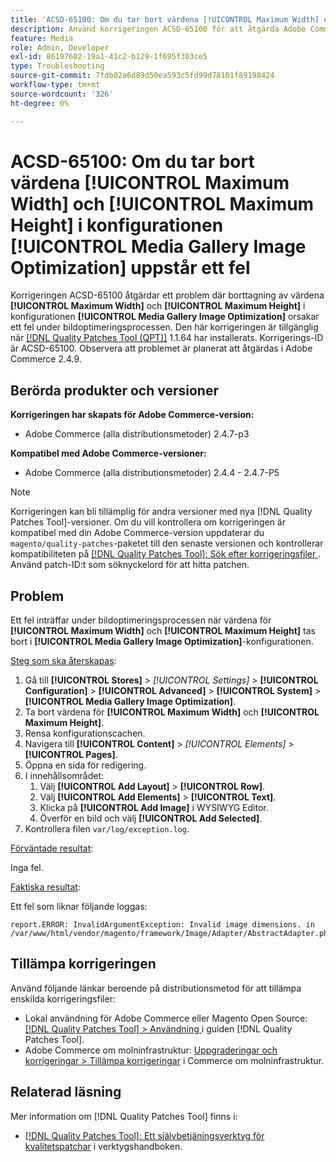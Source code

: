 ```yaml
---
title: 'ACSD-65100: Om du tar bort värdena [!UICONTROL Maximum Width] och [!UICONTROL Maximum Height] i konfigurationen [!UICONTROL Media Gallery Image Optimization] uppstår ett fel'
description: Använd korrigeringen ACSD-65100 för att åtgärda Adobe Commerce-problemet där borttagningen av värdena [!UICONTROL Maximum Width] och [!UICONTROL Maximum Height] i konfigurationen [!UICONTROL Media Gallery Image Optimization] orsakar ett fel under bildoptimeringsprocessen.
feature: Media
role: Admin, Developer
exl-id: 86197602-19a1-41c2-b129-1f695f303ce5
type: Troubleshooting
source-git-commit: 7fdb02a6d89d50ea593c5fd99d78101f89198424
workflow-type: tm+mt
source-wordcount: '326'
ht-degree: 0%

---
```


# ACSD-65100: Om du tar bort värdena [!UICONTROL Maximum Width] och [!UICONTROL Maximum Height] i konfigurationen [!UICONTROL Media Gallery Image Optimization] uppstår ett fel

Korrigeringen ACSD-65100 åtgärdar ett problem där borttagning av värdena **[!UICONTROL Maximum Width]** och **[!UICONTROL Maximum Height]** i konfigurationen **[!UICONTROL Media Gallery Image Optimization]** orsakar ett fel under bildoptimeringsprocessen. Den här korrigeringen är tillgänglig när [[!DNL Quality Patches Tool (QPT)]](/help/tools/quality-patches-tool/quality-patches-tool-to-self-serve-quality-patches.md) 1.1.64 har installerats. Korrigerings-ID är ACSD-65100. Observera att problemet är planerat att åtgärdas i Adobe Commerce 2.4.9.

## Berörda produkter och versioner

**Korrigeringen har skapats för Adobe Commerce-version:**

* Adobe Commerce (alla distributionsmetoder) 2.4.7-p3

**Kompatibel med Adobe Commerce-versioner:**

* Adobe Commerce (alla distributionsmetoder) 2.4.4 - 2.4.7-P5

>[!NOTE]
>
>Korrigeringen kan bli tillämplig för andra versioner med nya [!DNL Quality Patches Tool]-versioner. Om du vill kontrollera om korrigeringen är kompatibel med din Adobe Commerce-version uppdaterar du `magento/quality-patches`-paketet till den senaste versionen och kontrollerar kompatibiliteten på [[!DNL Quality Patches Tool]: Sök efter korrigeringsfiler ](https://experienceleague.adobe.com/tools/commerce-quality-patches/index.html?lang=sv-SE). Använd patch-ID:t som söknyckelord för att hitta patchen.

## Problem

Ett fel inträffar under bildoptimeringsprocessen när värdena för **[!UICONTROL Maximum Width]** och **[!UICONTROL Maximum Height]** tas bort i **[!UICONTROL Media Gallery Image Optimization]**-konfigurationen.

<u>Steg som ska återskapas</u>:

1. Gå till **[!UICONTROL Stores]** > *[!UICONTROL Settings]* > **[!UICONTROL Configuration]** > **[!UICONTROL Advanced]** > **[!UICONTROL System]** > **[!UICONTROL Media Gallery Image Optimization]**.
1. Ta bort värdena för **[!UICONTROL Maximum Width]** och **[!UICONTROL Maximum Height]**.
1. Rensa konfigurationscachen.
1. Navigera till **[!UICONTROL Content]** > *[!UICONTROL Elements]* > **[!UICONTROL Pages]**.
1. Öppna en sida för redigering.
1. I innehållsområdet:
   1. Välj **[!UICONTROL Add Layout]** > **[!UICONTROL Row]**.
   1. Välj **[!UICONTROL Add Elements]** > **[!UICONTROL Text]**.
   1. Klicka på **[!UICONTROL Add Image]** i WYSIWYG Editor.
   1. Överför en bild och välj **[!UICONTROL Add Selected]**.
1. Kontrollera filen `var/log/exception.log`.

<u>Förväntade resultat</u>:

Inga fel.

<u>Faktiska resultat</u>:

Ett fel som liknar följande loggas:

```
report.ERROR: InvalidArgumentException: Invalid image dimensions. in /var/www/html/vendor/magento/framework/Image/Adapter/AbstractAdapter.php:630
```

## Tillämpa korrigeringen

Använd följande länkar beroende på distributionsmetod för att tillämpa enskilda korrigeringsfiler:

* Lokal användning för Adobe Commerce eller Magento Open Source: [[!DNL Quality Patches Tool] > Användning ](/help/tools/quality-patches-tool/usage.md) i guiden [!DNL Quality Patches Tool].
* Adobe Commerce om molninfrastruktur: [Uppgraderingar och korrigeringar > Tillämpa korrigeringar](https://experienceleague.adobe.com/docs/commerce-cloud-service/user-guide/develop/upgrade/apply-patches.html?lang=sv-SE) i Commerce om molninfrastruktur.

## Relaterad läsning

Mer information om [!DNL Quality Patches Tool] finns i:

* [[!DNL Quality Patches Tool]: Ett självbetjäningsverktyg för kvalitetspatchar](/help/tools/quality-patches-tool/quality-patches-tool-to-self-serve-quality-patches.md) i verktygshandboken.
